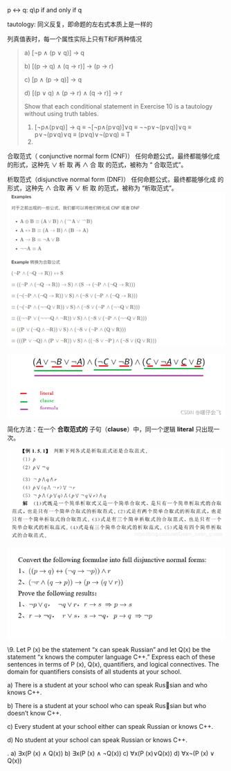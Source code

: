p ↔ q: q\p if and only if q

tautology: 同义反复，即命题的左右式本质上是一样的

列真值表时，每一个属性实际上只有T和F两种情况

> a) [¬p ∧ (p ∨ q)] → q 
>
> b) [(p → q) ∧ (q → r)] → (p → r) 
>
> c) [p ∧ (p → q)] → q 
>
> d) [(p ∨ q) ∧ (p → r) ∧ (q → r)] → r
>
> Show that each conditional statement in Exercise 10 is a tautology without using truth tables.
>
> 1. [¬p∧(p∨q)] → q ≡ ¬[¬p∧(p∨q)]∨q ≡ ¬¬p∨¬(p∨q)]∨q ≡ p∨¬(p∨q)∨q ≡ (p∨q)∨¬(p∨q) ≡ T
> 2. 

合取范式（ conjunctive normal form (CNF)）
任何命题公式，最终都能够化成的形式，这种先 ∨ 析 取  再 ∧ 合 取  的范式，被称为 “ 合取范式”。

析取范式（disjunctive normal form (DNF)）
任何命题公式，最终都能够化成 的形式，这种先 ∧ 合取 再 ∨ 析 取  的范式，被称为 “析取范式”。
![image-20240413174220231](https://raw.githubusercontent.com/RimLutienpeist/image-hosting/main/image-20240413174220231.png)

![在这里插入图片描述](https://raw.githubusercontent.com/RimLutienpeist/image-hosting/main/8f969e2fc32248f9800880902e80d803.png)

简化方法：在一个 **合取范式的** 子句（**clause**）中，同一个逻辑 **literal** 只出现一次。

![例1](https://raw.githubusercontent.com/RimLutienpeist/image-hosting/main/20190802173754399.PNG)

![image-20240413180955677](https://raw.githubusercontent.com/RimLutienpeist/image-hosting/main/image-20240413180955677.png)

\9. Let P (x) be the statement “x can speak Russian” and let Q(x) be the statement “x knows the computer language C++.” Express each of these sentences in terms of P (x), Q(x), quantifiers, and logical connectives. The domain for quantifiers consists of all students at your school. 

a) There is a student at your school who can speak Russian and who knows C++. 

b) There is a student at your school who can speak Russian but who doesn’t know C++. 

c) Every student at your school either can speak Russian or knows C++. 

d) No student at your school can speak Russian or knows C++.

. a) ∃x(P (x) ∧ Q(x)) 	b) ∃x(P (x) ∧ ¬Q(x)) 	c) ∀x(P (x)∨Q(x)) 	d) ∀x¬(P (x) ∨ Q(x)) 
